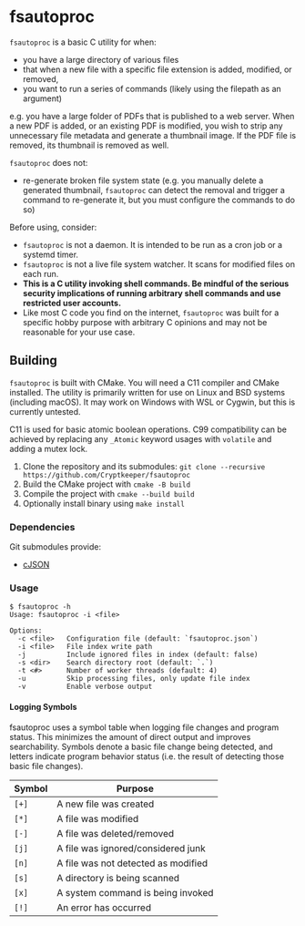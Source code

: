 # fsautoproc

`fsautoproc` is a basic C utility for when:

- you have a large directory of various files
- that when a new file with a specific file extension is added, modified, or removed,
- you want to run a series of commands (likely using the filepath as an argument)

e.g. you have a large folder of PDFs that is published to a web server. When a new PDF is added, or an existing PDF is modified, you wish to strip any unnecessary file metadata and generate a thumbnail image. If the PDF file is removed, its thumbnail is removed as well.

`fsautoproc` does not:

- re-generate broken file system state (e.g. you manually delete a generated thumbnail, `fsautoproc` can detect the removal and trigger a command to re-generate it, but you must configure the commands to do so)

Before using, consider:

- `fsautoproc` is not a daemon. It is intended to be run as a cron job or a systemd timer.
- `fsautoproc` is not a live file system watcher. It scans for modified files on each run.
- **This is a C utility invoking shell commands. Be mindful of the serious security implications of running arbitrary shell commands and use restricted user accounts.**
- Like most C code you find on the internet, `fsautoproc` was built for a specific hobby purpose with arbitrary C opinions and may not be reasonable for your use case.

## Building

`fsautoproc` is built with CMake. You will need a C11 compiler and CMake installed. The utility is primarily written for use on Linux and BSD systems (including macOS). It may work on Windows with WSL or Cygwin, but this is currently untested.

C11 is used for basic atomic boolean operations. C99 compatibility can be achieved by replacing any `_Atomic` keyword usages with `volatile` and adding a mutex lock.

1. Clone the repository and its submodules: `git clone --recursive https://github.com/Cryptkeeper/fsautoproc`
2. Build the CMake project with `cmake -B build`
3. Compile the project with `cmake --build build`
4. Optionally install binary using `make install`

### Dependencies

Git submodules provide:

- [cJSON](https://github.com/DaveGamble/cJSON)

### Usage

```
$ fsautoproc -h
Usage: fsautoproc -i <file>

Options:
  -c <file>   Configuration file (default: `fsautoproc.json`)
  -i <file>   File index write path
  -j          Include ignored files in index (default: false)
  -s <dir>    Search directory root (default: `.`)
  -t <#>      Number of worker threads (default: 4)
  -u          Skip processing files, only update file index
  -v          Enable verbose output
```

#### Logging Symbols

fsautoproc uses a symbol table when logging file changes and program status. This minimizes the amount of direct output and improves searchability. Symbols denote a basic file change being detected, and letters indicate program behavior status (i.e. the result of detecting those basic file changes).

| Symbol | Purpose                               |
| ------ | ------------------------------------- |
| `[+]`  | A new file was created                |
| `[*]`  | A file was modified                   |
| `[-]`  | A file was deleted/removed            |
| `[j]`  | A file was ignored/considered junk    |
| `[n]`  | A file was not detected as modified   |
| `[s]`  | A directory is being scanned          |
| `[x]`  | A system command is being invoked     |
| `[!]`  | An error has occurred                 |
